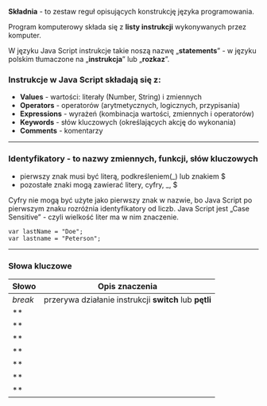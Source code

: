 **Składnia** - to zestaw reguł opisujących konstrukcję języka programowania.

Program komputerowy składa się z **listy instrukcji** wykonywanych przez komputer.

W języku Java Script instrukcje takie noszą nazwę „**statements**” - w języku polskim tłumaczone na „**instrukcja**” lub „**rozkaz**”.

### Instrukcje w Java Script składają się z:
* **Values** - wartości: literały (Number, String) i zmiennych
* **Operators** - operatorów (arytmetycznych, logicznych, przypisania)
* **Expressions** - wyrażeń (kombinacja wartości, zmiennych i operatorów)
* **Keywords** - słów kluczowych (określających akcję do wykonania)
* **Comments** - komentarzy
***
###  **Identyfikatory** - to nazwy zmiennych, funkcji, słów kluczowych
* pierwszy znak musi być literą, podkreśleniem(_) lub znakiem $
* pozostałe znaki mogą zawierać litery, cyfry, _, $

Cyfry nie mogą być użyte jako pierwszy znak w nazwie, bo Java Script po pierwszym znaku rozróżnia identyfikatory od liczb.
Java Script jest „Case Sensitive” - czyli wielkość liter ma w nim znaczenie.
```
var lastName = "Doe";
var lastname = "Peterson";
```
***
### Słowa kluczowe
Słowo | Opis znaczenia
--- | ---
*break* | przerywa działanie instrukcji **switch** lub **pętli**
** | 
** | 
** | 
** | 
** | 
** | 
** | 